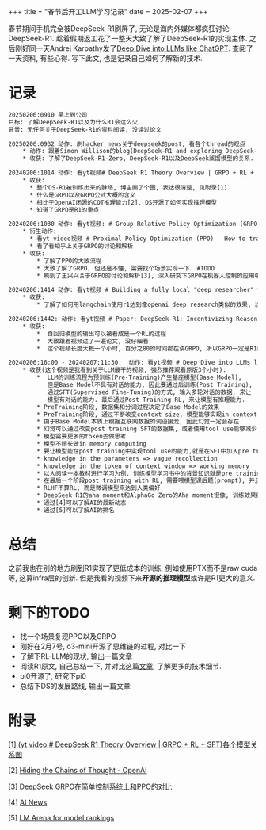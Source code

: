 +++
title = "春节后开工LLM学习记录"
date = 2025-02-07
+++

春节期间手机完全被DeepSeek-R1刷屏了, 无论是海内外媒体都疯狂讨论DeepSeek-R1. 趁着假期返工花了一整天大致了解了DeepSeek-R1的实现主体. 之后刚好同一天Andrej Karpathy发了[Deep Dive into LLMs like ChatGPT](https://www.youtube.com/watch?v=7xTGNNLPyMI). 查阅了一天资料, 有些心得. 写下此文, 也是记录自己如何了解新的技术.

# 记录

```txt
20250206:0910 早上到公司 
目标: 了解DeepSeek-R1以及为什么R1会这么火 
背景: 无任何关于DeepSeek-R1的资料阅读, 没读过论文

20250206:0932 动作: 刷hacker news关于deepseek的post, 看各个thread的观点
    * 动作: 跟着Simon Willison的blog(DeepSeek-R1 and exploring DeepSeek-R1-Distill-Llama-8B)实现本地ollama跑DeepSeek-R1-Distill-Llama-8B-GGUF
    * 收获: 了解了DeepSeek-R1-Zero, DeepSeek-R1以及DeepSeek蒸馏模型的关系.

20240206:1014 动作: 看yt视频# DeepSeek R1 Theory Overview | GRPO + RL + SFT
    * 收获: 
      * 整个DS-R1被训练出来的脉络, 博主画了个图, 表达很清楚, 见附录[1]
      * 什么是GRPO以及GRPO公式大概的含义
      * 相比于OpenAI闭源的COT推理能力[2], DS开源了如何实现推理模型
      * 知道了GRPO是R1的重点

20240206:1030 动作: 看yt视频: # Group Relative Policy Optimization (GRPO) - Formula and Code
    * 衍生动作: 
      * 看yt video视频 # Proximal Policy Optimization (PPO) - How to train Large Language Models
      * 看了看知乎上关于GRPO的讨论和解析
	* 收获: 
        * 了解了PPO的大致流程
        * 大致了解了GRPO, 但还是不懂, 需要找个场景实现一下. #TODO 
        * 刷到了王兴兴关于GRPO的讨论和解析[3], 深入研究下GRPO在机器人控制的应用中 #TODO

20240206:1414 动作: 看yt视频 # Building a fully local "deep researcher" with DeepSeek-R1
	* 收获: 
        * 了解了如何用langchain使用r1达到像openai deep research类似的效果, 以后可以考录用api部署一个试下 #TODO

20240206:1442: 动作: 看yt视频 # Paper: DeepSeek-R1: Incentivizing Reasoning Capability in LLMs via Reinforcement Learning
	* 收获: 
        *  自回归模型的输出可以被看成是一个RL的过程
        *  大致跟着视频过了一遍论文, 没仔细看
        *  这个视频长度大概一个小时, 百分之80的时间都在讲GRPO, 所以GRPO一定是R1的重点.

20240206:16:00 - 20240207:11:30:  动作: 看yt视频 # Deep Dive into LLMs like ChatGPT
	* 收获(这个视频是我看到关于LLM最干的视频, 强烈推荐观看原版3个小时): 
        *  LLM的训练流程为预训练(Pre-Training)产生基座模型(Base Model),
           但是Base Model不具有对话的能力, 因此要通过后训练(Post Training),
           通过SFT(Supervised Fine-Tuning)的方式, 输入多轮对话的数据, 来让
           模型有对话的能力. 最后通过Post Training RL, 来让模型有推理能力.
        * PreTraining阶段, 数据集和分词过程决定了Base Model的效果
        * PreTraining阶段, 通过不断改变context size, 模型能够实现in context learning能力
        * 由于Base Model本质上根据互联网数据的词语接龙, 因此幻觉一定会存在
        * 幻觉可以通过改变post training SFT的数据集, 或者使用tool use能够减少
        * 模型需要更多的token去做思考
        * 模型不擅长做in memory computing
        * 要让模型能在post training中实现tool use的能力,就是在SFT中加入pre training没见过的token
        * knowledge in the parameters => vague recollection 
        * knowledge in the token of context window => working memory 
        * 以人阅读一本教材进行学习为例, 训练模型学习书中的背景知识就是pre training, 学会书中的例题称为post training. 而完成课后习题就是post training with RL 
        * 在最后一个阶段post training with RL, 需要喂模型课后题(prompt), 并且人类给出打分. 由于这个过程需要进行很多次, RLHF通过拟合人类回答的偏好. 来实现自动训练.
        * RLHF不算RL, 而是微调模型来达到人类偏好
        * DeepSeek R1的aha moment和AlphaGo Zero的Aha moment很像, 训练效果都是非线性的, 一开始上升非常缓慢, 到了某一刻急速上升.
        * 通过[4]可以了解AI的最新动态
        * 通过[5]可以了解AI的排名
```

# 总结

之前我也在别的地方刷到R1实现了更低成本的训练, 例如使用PTX而不是raw cuda等, 这算infra层的创新. 但是我看的视频下来**开源的推理模型**或许是R1更大的意义.

# 剩下的TODO

* 找一个场景复现PPO以及GRPO
* 刚好在2月7号, o3-mini开源了思维链的过程, 对比一下
* 了解下RL-LLM的现状, 输出一篇文章
* 阅读R1原文, 自己总结一下, 并对比这篇[文章](https://mp.weixin.qq.com/s?__biz=MzIzOTU0NTQ0MA==&mid=2247545512&idx=1&sn=3826ae3f788e8b90ffeb8fb3cc908c6e&chksm=e8eafcecde166feebab4345c2d027cca4c9574c6058f90df5fe4513cefae17180f2344507e31&mpshare=1&srcid=0207SpaQkGmiF7zHxsYYVcxv&sharer_shareinfo=72ac166e2fd073a2d05195fba0d13c61&sharer_shareinfo_first=72ac166e2fd073a2d05195fba0d13c61&from=singlemessage&scene=1&subscene=10000&sessionid=1738908596&clicktime=1738912215&enterid=1738912215&ascene=1&fasttmpl_type=0&fasttmpl_fullversion=7592104-zh_CN-zip&fasttmpl_flag=0&realreporttime=1738912215423&devicetype=android-34&version=28003855&nettype=WIFI&abtest_cookie=AAACAA%3D%3D&lang=zh_CN&countrycode=AD&exportkey=n_ChQIAhIQysgSGGYJ6guKNuOW3xqwIBLnAQIE97dBBAEAAAAAAMNIGcR4l2MAAAAOpnltbLcz9gKNyK89dVj0BWdk0ar1sZ1xZJAIx0fAVnhfktWB%2Fz8itbQaTOFkU4h7gQp9odCzk1ocQAS2AUeWAu3HuMOHuo%2B%2FRg4fqobn1Sj%2FGrp4kC2%2FwnQlidKKe9rC6DG9QskGXu%2Bd98s3PWSu9KCdhFPBcrHoj4jUqJQ5Kz7qS%2BImYs1u3W1vlhbKXcsLlzKIyFwXeDEPA4g8M3ykfYORxphxXaIw3Pf%2Bk6zjwSjkWZGQXrWe8KOI6k6kgOm2EZ4zt7jgZZ1WwC3xAUzQXA%3D%3D&pass_ticket=Qc%2FprbYOLQVh%2BBnvnYJVgLdkqVNLBJx%2BkqpS%2FYUP3njk1%2BHNc0IUwJ%2BW1jQKEFwe&wx_header=3), 了解更多的技术细节.
* pi0开源了, 研究下pi0
* 总结下DS的发展路线, 输出一篇文章



# 附录

[1] [(yt video # DeepSeek R1 Theory Overview | GRPO + RL + SFT)各个模型关系图](https://substackcdn.com/image/fetch/f_auto,q_auto:good,fl_progressive:steep/https%3A%2F%2Fsubstack-post-media.s3.amazonaws.com%2Fpublic%2Fimages%2Fdf800d6c-7a41-49b0-b5d8-5e13620cb6f1_1043x1200.png)

[2] [Hiding the Chains of Thought - OpenAI](https://openai.com/index/learning-to-reason-with-llms/)

[3] [DeepSeek GRPO在简单控制系统上和PPO的对比](https://zhuanlan.zhihu.com/p/21131372654)

[4] [AI News](https://buttondown.com/ainews)

[5] [LM Arena for model rankings](https://lmarena.ai/)